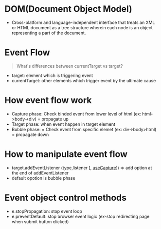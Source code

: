 # DOM(Document Object Model)

- Cross-platform and language-independent interface that treats an XML or HTML document as a tree structure wherein each node is an object representing a part of the document.

# Event Flow

> What's differences between currentTarget vs target?

- target: element which is triggering event
- currentTarget: other elements which trigger event by the ultimate cause

# How event flow work

- Capture phase: Check binded event from lower level of html (ex: html->body->div) = propagate up
- Target phase: when event happen in target element
- Bubble phase: = Check event from specific elemet (ex: div->body>html) = propagate down

# How to manipulate event flow

- target.addEventListener (type,listener [, <U>useCapture</U>]) => add option at the end of addEventListener
- default opotion is bubble phase

# Event object control methods

- e.stopPropagation: stop event loop
- e.preventDefault: stop browser event logic (ex-stop redirecting page when submit button clicked)
